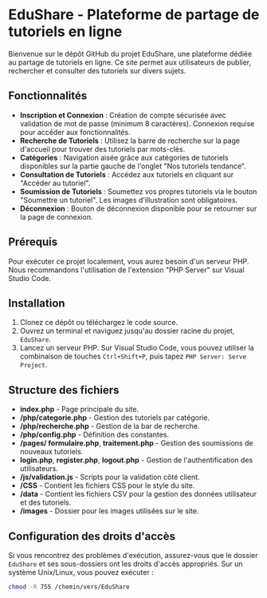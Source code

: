# EduShare - Plateforme de partage de tutoriels en ligne

Bienvenue sur le dépôt GitHub du projet EduShare, une plateforme dédiée au partage de tutoriels en ligne. Ce site permet aux utilisateurs de publier, rechercher et consulter des tutoriels sur divers sujets.

## Fonctionnalités

- **Inscription et Connexion** : Création de compte sécurisée avec validation de mot de passe (minimum 8 caractères). Connexion requise pour accéder aux fonctionnalités.
- **Recherche de Tutoriels** : Utilisez la barre de recherche sur la page d'accueil pour trouver des tutoriels par mots-clés.
- **Catégories** : Navigation aisée grâce aux catégories de tutoriels disponibles sur la partie gauche de l'onglet "Nos tutoriels tendance".
- **Consultation de Tutoriels** : Accédez aux tutoriels en cliquant sur "Accéder au tutoriel".
- **Soumission de Tutoriels** : Soumettez vos propres tutoriels via le bouton "Soumettre un tutoriel". Les images d'illustration sont obligatoires.
- **Déconnexion** : Bouton de déconnexion disponible pour se retourner sur la page de connexion.

## Prérequis

Pour exécuter ce projet localement, vous aurez besoin d'un serveur PHP. Nous recommandons l'utilisation de l'extension "PHP Server" sur Visual Studio Code.

## Installation

1. Clonez ce dépôt ou téléchargez le code source.
2. Ouvrez un terminal et naviguez jusqu'au dossier racine du projet, `EduShare`.
3. Lancez un serveur PHP. Sur Visual Studio Code, vous pouvez utiliser la combinaison de touches `Ctrl+Shift+P`, puis tapez `PHP Server: Serve Project`.

## Structure des fichiers

- **index.php** - Page principale du site.
- **/php/categorie.php** - Gestion des tutoriels par catégorie.
- **/php/recherche.php** - Gestion de la bar de recherche.
- **/php/config.php** - Définition des constantes.
- **/pages/ formulaire.php**, **traitement.php** - Gestion des soumissions de nouveaux tutoriels.
- **login.php**, **register.php**, **logout.php** - Gestion de l'authentification des utilisateurs.
- **/js/validation.js** - Scripts pour la validation côté client.
- **/CSS** - Contient les fichiers CSS pour le style du site.
- **/data** - Contient les fichiers CSV pour la gestion des données utilisateur et des tutoriels.
- **/images** - Dossier pour les images utilisées sur le site.

## Configuration des droits d'accès

Si vous rencontrez des problèmes d'exécution, assurez-vous que le dossier `EduShare` et ses sous-dossiers ont les droits d'accès appropriés. Sur un système Unix/Linux, vous pouvez exécuter :

```bash
chmod -R 755 /chemin/vers/EduShare
